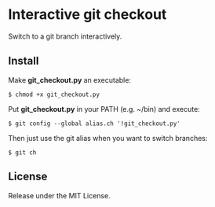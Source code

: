 # Interactive git checkout

Switch to a git branch interactively.


## Install

Make **git_checkout.py** an executable:

    $ chmod +x git_checkout.py

Put **git_checkout.py** in your PATH (e.g. ~/bin) and execute:

    $ git config --global alias.ch '!git_checkout.py'

Then just use the git alias when you want to switch branches:

    $ git ch


## License

Release under the MIT License.
